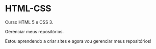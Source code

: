 # HTML-CSS
 Curso HTML 5 e CSS 3.

 Gerenciar meus repositórios.


 Estou aprendendo a criar sites e agora vou gerenciar meus repositórios!
